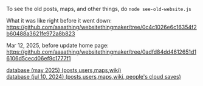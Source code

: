 To see the old posts, maps, and other things, do `node see-old-website.js`

What it was like right before it went down: https://github.com/aaaathing/websitethingmaker/tree/0c4c1026e6c16354f2b60488a3621fe972a8b823

Mar 12, 2025, before update home page: https://github.com/aaaathing/websitethingmaker/tree/0adfd84dd4612651d16106d5cecd06ef9c1777f1

<a href="https://drive.google.com/file/d/1SQNeXnzlSJkb0DgX-qx_CUdXA9-rHbNw/view?usp=drive_link">database (may 2025) (posts,users,maps,wiki)</a><br>
<a href="https://drive.google.com/file/d/1Mr8ABXTjNopGtb100E3geBHxcU7t-DtL/view?usp=drive_link">database (jul 10, 2024) (posts,users,maps,wiki, people's cloud saves)</a>